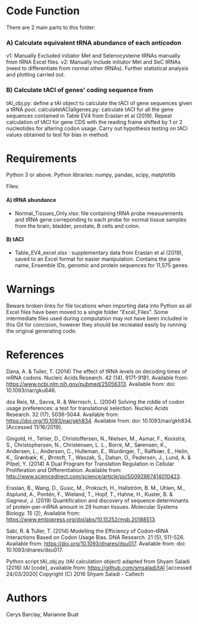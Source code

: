 # Code Function

There are 2 main parts to this folder:
### A) Calculate equivalent tRNA abundance of each anticodon
v1: Manually Excluded initiator Met and Selenocysteine tRNAs manually from tRNA Excel files.
v2: Manually include initiator Met and SeC tRNAs (need to differentiate from normal other tRNAs). Further statistical analysis and plotting carried out.

### B) Calculate tACI of genes' coding sequence from

tAI_obj.py: define a tAI object to calculate the tACI of gene sequences given a tRNA pool. 
calculatetACIallgenes.py: calculate tACI for all the gene sequences contained in Table EV4 from Eraslan et al (2019). Repeat calculation of tACI for gene CDS with the reading frame shifted by 1 or 2 nucleotides for altering codon usage. Carry out hypothesis testing on tACi values obtained to test for bias in method.

# Requirements
Python 3 or above.
Python libraries:
numpy, pandas, scipy, matplotlib

Files:
#### A) tRNA abundance
- Normal_Tissues_Only.xlsx: file containing tRNA probe measurements and tRNA gene correponding to each probe for normal tissue samples from the brain, bladder, prostate, B cells and colon.

#### B) tACI
- Table_EV4_excel.xlsx : supplementary data from Eraslan et al (2019), saved to an Excel format for easier manipulation. Contains the gene name, Ensemble IDs, genomic and protein sequences for 11,575 genes.

# Warnings

Beware broken links for file locations when importing data into Python as all Excel files have been moved to a single folder "Excel_Files".
Some intermediate files used during computation may not have been included in this Git for concision, however they should be recreated easily by running the original generating code.

# References

Dana, A. & Tuller, T. (2014) The effect of tRNA levels on decoding times of mRNA codons. Nucleic Acids Research. 42 (14), 9171-9181. Available from: https://www.ncbi.nlm.nih.gov/pubmed/25056313. Available from: doi: 10.1093/nar/gku646. 

dos Reis, M., Savva, R. & Wernisch, L. (2004) Solving the riddle of codon usage preferences: a test for translational selection. Nucleic Acids Research. 32 (17), 5036-5044. Available from: https://doi.org/10.1093/nar/gkh834. Available from: doi: 10.1093/nar/gkh834. [Accessed 11/16/2019]. 

Gingold, H., Tehler, D., Christoffersen, N., Nielsen, M., Asmar, F., Kooistra, S., Christophersen, N., Christensen, L. L., Borre, M., Sørensen, K., Andersen, L., Andersen, C., Hulleman, E., Wurdinger, T., Ralfkiær, E., Helin, K., Grønbæk, K., Ørntoft, T., Waszak, S., Dahan, O., Pedersen, J., Lund, A. & Pilpel, Y. (2014) A Dual Program for Translation Regulation in Cellular Proliferation and Differentiation. Available from: http://www.sciencedirect.com/science/article/pii/S0092867414010423. 

Eraslan, B., Wang, D., Gusic, M., Prokisch, H., Hallström, B. M., Uhlen, M., Asplund, A., Pontén, F., Wieland, T., Hopf, T., Hahne, H., Kuster, B. & Gagneur, J. (2019) Quantification and discovery of sequence determinants of protein-per-mRNA amount in 29 human tissues. Molecular Systems Biology. 15 (2), Available from: https://www.embopress.org/doi/abs/10.15252/msb.20188513.

Sabi, R. & Tuller, T. (2014) Modelling the Efficiency of Codon–tRNA Interactions Based on Codon Usage Bias. DNA Research. 21 (5), 511-526. Available from: https://doi.org/10.1093/dnares/dsu017. Available from: doi: 10.1093/dnares/dsu017. 

Python script tAI_obj.py (tAI calculation object) adapted from Shyam Saladi (2016) _tAI_ [code], available from: https://github.com/smsaladi/tAI [accessed 24/03/2020]
Copyright (C) 2016 Shyam Saladi - Caltech

# Authors 
Cerys Barclay, Marianne Buat
